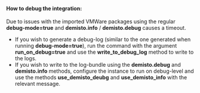 #### How to debug the integration:
Due to issues with the imported VMWare packages using the regular **debug-mode=true** and **demisto.info** / **demisto.debug** causes a timeout.
- If you wish to generate a debug-log (similar to the one generated when running **debug-mode=true**), run the command with the argument **run_on_debug=true** and use the **write_to_debug_log** method to write to the logs.
- If you wish to write to the log-bundle using the **demisto.debug** and **demisto.info** methods, configure the instance to run on debug-level and use the methods **use_demisto_deubg** and **use_demisto_info** with the relevant message.